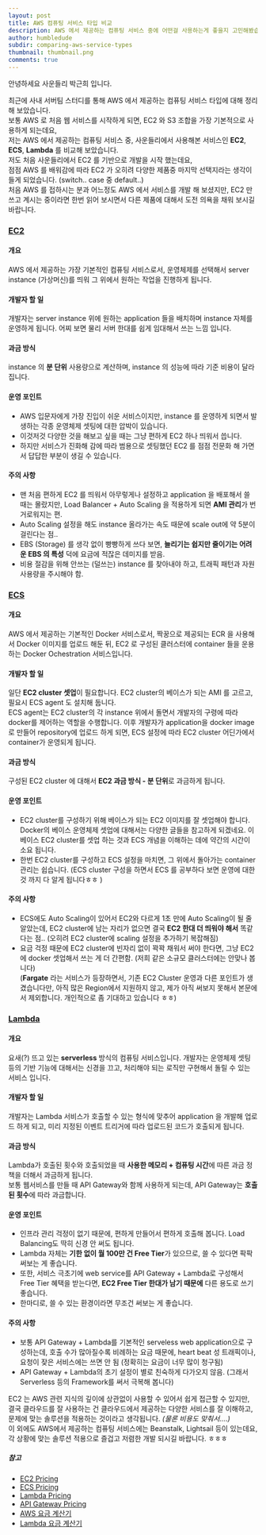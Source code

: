 ```yaml
---
layout: post
title: AWS 컴퓨팅 서비스 타입 비교
description: AWS 에서 제공하는 컴퓨팅 서비스 중에 어떤걸 사용하는게 좋을지 고민해봤습니다.
author: humbledude
subdir: comparing-aws-service-types
thumbnail: thumbnail.png
comments: true
---
```


안녕하세요 사운들리 박근희 입니다.

최근에 사내 서버팀 스터디를 통해 AWS 에서 제공하는 컴퓨팅 서비스 타입에 대해 정리해 보았습니다.  
보통 AWS 로 처음 웹 서비스를 시작하게 되면, EC2 와 S3 조합을 가장 기본적으로 사용하게 되는데요,  
저는 AWS 에서 제공하는 컴퓨팅 서비스 중, 사운들리에서 사용해본 서비스인 **EC2**, **ECS**, **Lambda** 를 비교해 보았습니다.  
저도 처음 사운들리에서 EC2 를 기반으로 개발을 시작 했는데요,  
점점 AWS 를 배워감에 따라 EC2 가 오히려 다양한 제품중 마지막 선택지라는 생각이 들게 되었습니다. (switch.. case 중 default..)  
처음 AWS 를 접하시는 분과 어느정도 AWS 에서 서비스를 개발 해 보셨지만, EC2 만 쓰고 계시는 중이라면 한번 읽어 보시면서 다른 제품에 대해서 도전 의욕을 채워 보시길 바랍니다.



### [EC2](https://aws.amazon.com/ko/ec2)

#### 개요

AWS 에서 제공하는 가장 기본적인 컴퓨팅 서비스로서, 운영체제를 선택해서 server instance (가상머신)를 띄워 그 위에서 원하는 작업을 진행하게 됩니다.

#### 개발자 할 일

개발자는 server instance 위에 원하는 application 들을 배치하며 instance 자체를 운영하게 됩니다.
어찌 보면 물리 서버 한대를 쉽게 임대해서 쓰는 느낌 입니다.

#### 과금 방식

instance 의 **분 단위** 사용량으로 계산하며, instance 의 성능에 따라 기준 비용이 달라집니다.

#### 운영 포인트

- AWS 입문자에게 가장 진입이 쉬운 서비스이지만, instance 를 운영하게 되면서 발생하는 각종 운영체제 셋팅에 대한 압박이 있습니다.  
- 이것저것 다양한 것을 해보고 싶을 때는 그냥 편하게 EC2 하나 띄워서 씁니다.  
- 하지만 서비스가 진화해 감에 따라 범용으로 셋팅했던 EC2 를 점점 전문화 해 가면서 답답한 부분이 생길 수 있습니다.

#### 주의 사항

- 맨 처음 편하게 EC2 를 띄워서 아무렇게나 설정하고 application 을 배포해서 쓸 때는 몰랐지만, Load Balancer + Auto Scaling 을 적용하게 되면 **AMI 관리**가 번거로워지는 편.  
- Auto Scaling 설정을 해도 instance 올라가는 속도 때문에 scale out에 약 5분이 걸린다는 점..  
- EBS (Storage) 를 생각 없이 빵빵하게 쓰다 보면, **늘리기는 쉽지만 줄이기는 어려운 EBS 의 특성** 덕에 요금에 적잖은 데미지를 받음.  
- 비용 절감을 위해 안쓰는 (덜쓰는) instance 를 찾아내야 하고, 트래픽 패턴과 자원 사용량을 주시해야 함.



### [ECS](https://aws.amazon.com/ko/ec2)

#### 개요

AWS 에서 제공하는 기본적인 Docker 서비스로서, 짝꿍으로 제공되는 ECR 을 사용해서 Docker 이미지를 업로드 해둔 뒤, EC2 로 구성된 클러스터에 container 들을 운용하는 Docker Ochestration 서비스입니다.

#### 개발자 할 일

일단 **EC2 cluster 셋업**이 필요합니다. EC2 cluster의 베이스가 되는 AMI 를 고르고, 필요시 ECS agent 도 설치해 둡니다.  
ECS agent는 EC2 cluster의 각 instance 위에서 돌면서 개발자의 구령에 따라 docker를 제어하는 역할을 수행합니다.
이후 개발자가 application을 docker image로 만들어 repository에 업로드 하게 되면, ECS 설정에 따라 EC2 cluster 어딘가에서 container가 운영되게 됩니다.

#### 과금 방식

구성된 EC2 cluster 에 대해서 **EC2 과금 방식 - 분 단위**로 과금하게 됩니다.

#### 운영 포인트

- EC2 cluster를 구성하기 위해 베이스가 되는 EC2 이미지를 잘 셋업해야 합니다. Docker의 베이스 운영체제 셋업에 대해서는 다양한 글들을 참고하게 되겠네요. 이 베이스 EC2 cluster를 셋업 하는 것과 ECS 개념을 이해하는 데에 약간의 시간이 소요 됩니다.  
- 한번 EC2 cluster를 구성하고 ECS 설정을 마치면, 그 위에서 돌아가는 container 관리는 쉽습니다. (ECS cluster 구성을 하면서 ECS 를 공부하다 보면 운영에 대한 것 까지 다 알게 됩니다ㅎㅎ )

#### 주의 사항

- ECS에도 Auto Scaling이 있어서 EC2와 다르게 1초 만에 Auto Scaling이 될 줄 알았는데, EC2 cluster에 남는 자리가 없으면 결국 **EC2 한대 더 띄워야 해서** 똑같다는 점.. (오히려 EC2 cluster에 scaling 설정을 추가하기 복잡해짐)  
- 요금 걱정 때문에 EC2 cluster에 빈자리 없이 꽉꽉 채워서 써야 한다면, 그냥 EC2 에 docker 셋업해서 쓰는 게 더 간편함. (저희 같은 소규모 클러스터에는 안맞나 봅니다)  
(**Fargate** 라는 서비스가 등장하면서, 기존 EC2 Cluster 운영과 다른 포인트가 생겼습니다만, 아직 많은 Region에서 지원하지 않고, 제가 아직 써보지 못해서 본문에서 제외합니다. 개인적으로 좀 기대하고 있습니다 ㅎㅎ)



### [Lambda](https://aws.amazon.com/ko/lambda)

#### 개요

요새(?) 뜨고 있는 **serverless** 방식의 컴퓨팅 서비스입니다. 개발자는 운영체제 셋팅 등의 기반 기능에 대해서는 신경을 끄고, 처리해야 되는 로직만 구현해서 돌릴 수 있는 서비스 입니다.

#### 개발자 할 일

개발자는 Lambda 서비스가 호출할 수 있는 형식에 맞추어 application 을 개발해 업로드 하게 되고, 미리 지정된 이벤트 트리거에 따라 업로드된 코드가 호출되게 됩니다.

#### 과금 방식

Lambda가 호출된 횟수와 호출되었을 때 **사용한 메모리 + 컴퓨팅 시간**에 따른 과금 정책을 더해서 과금하게 됩니다.  
보통 웹서비스를 만들 때 API Gateway와 함께 사용하게 되는데, API Gateway는 **호출된 횟수**에 따라 과금합니다.

#### 운영 포인트

- 인프라 관리 걱정이 없기 때문에, 편하게 만들어서 편하게 호출해 봅니다. Load Balancing도 딱히 신경 안 써도 됩니다.   
- Lambda 자체는 **기한 없이 월 100만 건 Free Tier**가 있으므로, 쓸 수 있다면 팍팍 써보는 게 좋습니다.  
- 또한, 서비스 극초기에 web service를 API Gateway + Lambda로 구성해서 Free Tier 혜택을 받는다면, **EC2 Free Tier 한대가 남기 때문에** 다른 용도로 쓰기 좋습니다.  
- 한마디로, 쓸 수 있는 환경이라면 무조건 써보는 게 좋습니다.

#### 주의 사항

- 보통 API Gateway + Lambda를 기본적인 serveless web application으로 구성하는데, 호출 수가 많아질수록 비례하는 요금 때문에, heart beat 성 트래픽이나, 요청이 잦은 서비스에는 쓰면 안 됨 (정확히는 요금이 너무 많이 청구됨)  
- API Gateway + Lambda의 초기 설정이 별로 친숙하게 다가오지 않음. (그래서 Serverless 등의 Framework를 써서 극복해 봅니다)


EC2 는 AWS 관련 지식의 깊이에 상관없이 사용할 수 있어서 쉽게 접근할 수 있지만,   
결국 클라우드를 잘 사용하는 건 클라우드에서 제공하는 다양한 서비스를 잘 이해하고, 문제에 맞는 솔루션을 적용하는 것이라고 생각됩니다. *(물론 비용도 맞춰서....)*  
이 외에도 AWS에서 제공하는 컴퓨팅 서비스에는 Beanstalk, Lightsail 등이 있는데요,  
각 상황에 맞는 솔루션 적용으로 즐겁고 저렴한 개발 되시길 바랍니다. ㅎㅎㅎ



##### 참고
- [EC2 Pricing](https://aws.amazon.com/ko/ec2/pricing/)
- [ECS Pricing](https://aws.amazon.com/ko/ecs/pricing/)
- [Lambda Pricing](https://aws.amazon.com/ko/lambda/pricing/)
- [API Gateway Pricing](https://aws.amazon.com/ko/api-gateway/pricing/)
- [AWS 요금 계산기](https://aws.amazon.com/ko/api-gateway/pricing/)
- [Lambda 요금 계산기](https://s3.amazonaws.com/lambda-tools/pricing-calculator.html)

